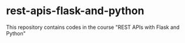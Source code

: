 # rest-apis-flask-and-python
This repository contains codes in the course "REST APIs with Flask and Python" 
